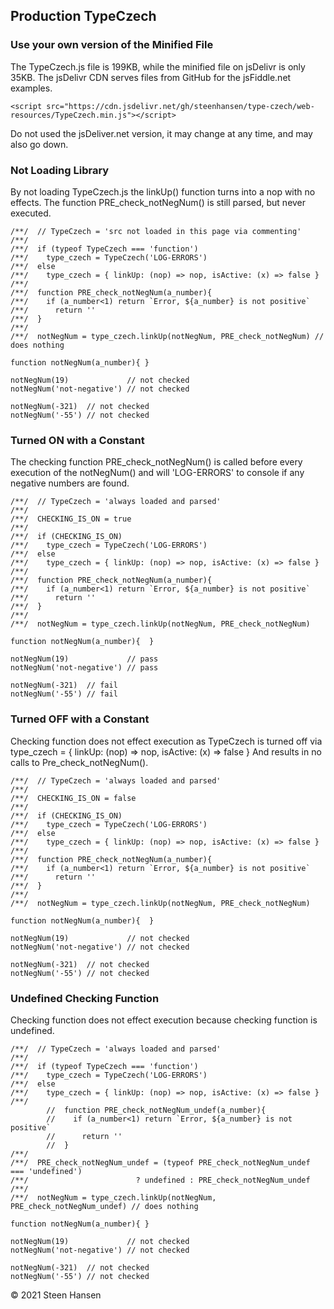 



## Production TypeCzech

### Use your own version of the Minified File

The TypeCzech.js file is 199KB, while the minified file on jsDelivr is only 35KB. The jsDelivr CDN serves files from GitHub for the jsFiddle.net examples.    
```
<script src="https://cdn.jsdelivr.net/gh/steenhansen/type-czech/web-resources/TypeCzech.min.js"></script>
```

Do not used the jsDeliver.net version, it may change at any time, and may also go down.

### Not Loading Library
By not loading TypeCzech.js the linkUp() function turns into a nop with no effects. The function PRE_check_notNegNum() is still parsed, but never executed.
```
/**/  // TypeCzech = 'src not loaded in this page via commenting'
/**/
/**/  if (typeof TypeCzech === 'function')
/**/    type_czech = TypeCzech('LOG-ERRORS')
/**/  else
/**/    type_czech = { linkUp: (nop) => nop, isActive: (x) => false }
/**/  
/**/  function PRE_check_notNegNum(a_number){
/**/    if (a_number<1) return `Error, ${a_number} is not positive`
/**/      return ''
/**/  }
/**/  
/**/  notNegNum = type_czech.linkUp(notNegNum, PRE_check_notNegNum) // does nothing

function notNegNum(a_number){ }

notNegNum(19)             // not checked
notNegNum('not-negative') // not checked

notNegNum(-321)  // not checked
notNegNum('-55') // not checked
```

### Turned ON with a Constant
The checking function PRE_check_notNegNum() is called before every execution of the notNegNum() and will 'LOG-ERRORS' to console if any negative numbers are found. 
```
/**/  // TypeCzech = 'always loaded and parsed'
/**/
/**/  CHECKING_IS_ON = true
/**/
/**/  if (CHECKING_IS_ON) 
/**/    type_czech = TypeCzech('LOG-ERRORS')
/**/  else
/**/    type_czech = { linkUp: (nop) => nop, isActive: (x) => false }
/**/  
/**/  function PRE_check_notNegNum(a_number){
/**/    if (a_number<1) return `Error, ${a_number} is not positive`
/**/      return ''
/**/  }
/**/  
/**/  notNegNum = type_czech.linkUp(notNegNum, PRE_check_notNegNum)

function notNegNum(a_number){  }

notNegNum(19)             // pass
notNegNum('not-negative') // pass

notNegNum(-321)  // fail
notNegNum('-55') // fail
```


### Turned OFF with a Constant
Checking function does not effect execution as TypeCzech is turned off via 
type_czech = { linkUp: (nop) => nop, isActive: (x) => false }
And results in no calls to Pre_check_notNegNum().

```
/**/  // TypeCzech = 'always loaded and parsed'
/**/
/**/  CHECKING_IS_ON = false
/**/
/**/  if (CHECKING_IS_ON) 
/**/    type_czech = TypeCzech('LOG-ERRORS')
/**/  else
/**/    type_czech = { linkUp: (nop) => nop, isActive: (x) => false }
/**/  
/**/  function PRE_check_notNegNum(a_number){
/**/    if (a_number<1) return `Error, ${a_number} is not positive`
/**/      return ''
/**/  }
/**/  
/**/  notNegNum = type_czech.linkUp(notNegNum, PRE_check_notNegNum)

function notNegNum(a_number){  }

notNegNum(19)             // not checked
notNegNum('not-negative') // not checked

notNegNum(-321)  // not checked
notNegNum('-55') // not checked
```

### Undefined Checking Function 
Checking function does not effect execution because checking function is undefined.
```
/**/  // TypeCzech = 'always loaded and parsed'
/**/
/**/  if (typeof TypeCzech === 'function') 
/**/    type_czech = TypeCzech('LOG-ERRORS')
/**/  else
/**/    type_czech = { linkUp: (nop) => nop, isActive: (x) => false }
/**/  
        //  function PRE_check_notNegNum_undef(a_number){
        //    if (a_number<1) return `Error, ${a_number} is not positive`
        //      return ''
        //  }
/**/  
/**/  PRE_check_notNegNum_undef = (typeof PRE_check_notNegNum_undef === 'undefined') 
/**/                        ? undefined : PRE_check_notNegNum_undef
/**/  
/**/  notNegNum = type_czech.linkUp(notNegNum, PRE_check_notNegNum_undef) // does nothing

function notNegNum(a_number){ }

notNegNum(19)             // not checked
notNegNum('not-negative') // not checked

notNegNum(-321)  // not checked
notNegNum('-55') // not checked
```





&copy; 2021 Steen Hansen

